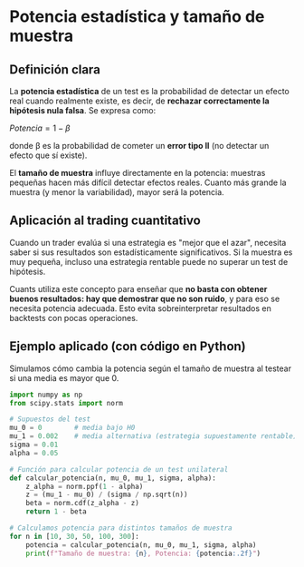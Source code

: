 # Potencia estadística y tamaño de muestra

## Definición clara

La **potencia estadística** de un test es la probabilidad de detectar un efecto real cuando realmente existe, es decir, de **rechazar correctamente la hipótesis nula falsa**. Se expresa como:

$Potencia=1−β$

donde β es la probabilidad de cometer un **error tipo II** (no detectar un efecto que sí existe).

El **tamaño de muestra** influye directamente en la potencia: muestras pequeñas hacen más difícil detectar efectos reales. Cuanto más grande la muestra (y menor la variabilidad), mayor será la potencia.

## Aplicación al trading cuantitativo

Cuando un trader evalúa si una estrategia es "mejor que el azar", necesita saber si sus resultados son estadísticamente significativos. Si la muestra es muy pequeña, incluso una estrategia rentable puede no superar un test de hipótesis.

Cuants utiliza este concepto para enseñar que **no basta con obtener buenos resultados: hay que demostrar que no son ruido**, y para eso se necesita potencia adecuada. Esto evita sobreinterpretar resultados en backtests con pocas operaciones.

## Ejemplo aplicado (con código en Python)

Simulamos cómo cambia la potencia según el tamaño de muestra al testear si una media es mayor que 0.

```python
import numpy as np
from scipy.stats import norm

# Supuestos del test
mu_0 = 0        # media bajo H0
mu_1 = 0.002    # media alternativa (estrategia supuestamente rentable)
sigma = 0.01
alpha = 0.05

# Función para calcular potencia de un test unilateral
def calcular_potencia(n, mu_0, mu_1, sigma, alpha):
    z_alpha = norm.ppf(1 - alpha)
    z = (mu_1 - mu_0) / (sigma / np.sqrt(n))
    beta = norm.cdf(z_alpha - z)
    return 1 - beta

# Calculamos potencia para distintos tamaños de muestra
for n in [10, 30, 50, 100, 300]:
    potencia = calcular_potencia(n, mu_0, mu_1, sigma, alpha)
    print(f"Tamaño de muestra: {n}, Potencia: {potencia:.2f}")
```

